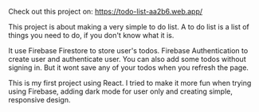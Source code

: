 Check out this project on: https://todo-list-aa2b6.web.app/

This project is about making a very simple to do list. 
A to do list is a list of things you need to do, if you don't know what it is.

It use Firebase Firestore to store user's todos. Firebase Authentication to create user and authenticate user.
You can also add some todos without signing in. But it wont save any of your todos when you refresh the page.

This is my first project using React. I tried to make it more fun when trying using Firebase, adding dark mode for user only and creating simple, responsive design.

